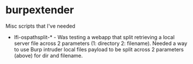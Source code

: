 # burpextender

Misc scripts that I've needed

* lfi-ospathsplit-* - Was testing a webapp that split retrieving a local server file across 2 parameters (1: directory 2: filename).
                      Needed a way to use Burp intruder local files payload to be split across 2 parameters (above) for dir and filename.
